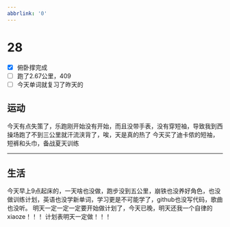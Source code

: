 ```yaml
---
abbrlink: '0'
---
```

# 28

- [x] 俯卧撑完成
- [ ] 跑了2.67公里，409
- [ ] 今天单词就复习了昨天的

## 运动

今天有点失策了，乐跑刚开始没有开始，而且没带手表，没有穿短袖，导致我到西操场跑了不到三公里就汗流浃背了，唉，天是真的热了
今天买了迪卡侬的短袖，短裤和头巾，备战夏天训练
***

## 生活

今天早上9点起床的，一天啥也没做，跑步没到五公里，崩铁也没养好角色，也没做训练计划，英语也没学新单词，学习更是不可能学了，github也没写代码，歌曲也没听。
明天一定一定一定要开始做计划了，今天已晚，明天还我一个自律的xiaoze！！！
计划表明天一定做！！！
